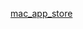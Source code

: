 [mac_app_store](https://raw.githubusercontent.com/azohra/strapped/master/straps/mac_app_store/README.md ":include")

